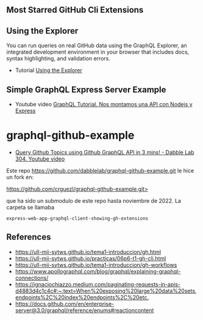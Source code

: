 ## Most Starred GitHub Cli Extensions

## Using the Explorer

You can run queries on real GitHub data using the GraphQL Explorer, an integrated development environment in your browser that includes docs, syntax highlighting, and validation errors.

* Tutorial [Using the Explorer](https://docs.github.com/en/graphql/guides/using-the-explorer)


## Simple GraphQL Express Server Example

* Youtube video [GraphQL Tutorial. Nos montamos una API con Nodejs y Express](https://youtu.be/atRadu-DKCE)


# graphql-github-example

* [Query Github Topics using Github GraphQL API in 3 mins! - Dabble Lab 304. Youtube video](https://youtu.be/YxgNZgOKBzQ)

Este repo <https://github.com/dabblelab/graphql-github-example.git> le hice un fork en:

https://github.com/crguezl/graphql-github-example.git>

que ha sido un submodulo de este repo hasta noviembre de 2022. La carpeta se llamaba 

`express-web-app-graphql-client-showing-gh-extensions`


## References

* <https://ull-mii-sytws.github.io/tema1-introduccion/gh.html>
* <https://ull-mii-sytws.github.io/practicas/06p6-t1-gh-cli.html>
* <https://ull-mii-sytws.github.io/tema1-introduccion/gh-workflows>
* <https://www.apollographql.com/blog/graphql/explaining-graphql-connections/>
* <https://ignaciochiazzo.medium.com/paginating-requests-in-apis-d4883d4c1c4c#:~:text=When%20exposing%20large%20data%20sets,endpoints%2C%20index%20endpoints%2C%20etc.>
* <https://docs.github.com/en/enterprise-server@3.0/graphql/reference/enums#reactioncontent>

